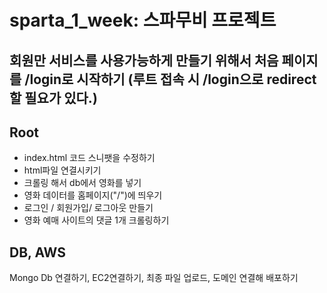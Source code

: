 # sparta_1_week: 스파무비 프로젝트

## 회원만 서비스를 사용가능하게 만들기 위해서 처음 페이지를 /login로 시작하기 (루트 접속 시 /login으로 redirect 할 필요가 있다.)

## Root
- index.html 코드 스니팻을 수정하기 
- html파일 연결시키기
- 크롤링 해서 db에서 영화를 넣기 
- 영화 데이터를 홈페이지("/")에 띄우기
- 로그인 / 회원가입/ 로그아웃 만들기
- 영화 예매 사이트의 댓글 1개 크롤링하기


## DB, AWS
Mongo Db 연결하기, EC2연결하기, 최종 파일 업로드, 도메인 연결해 배포하기 

